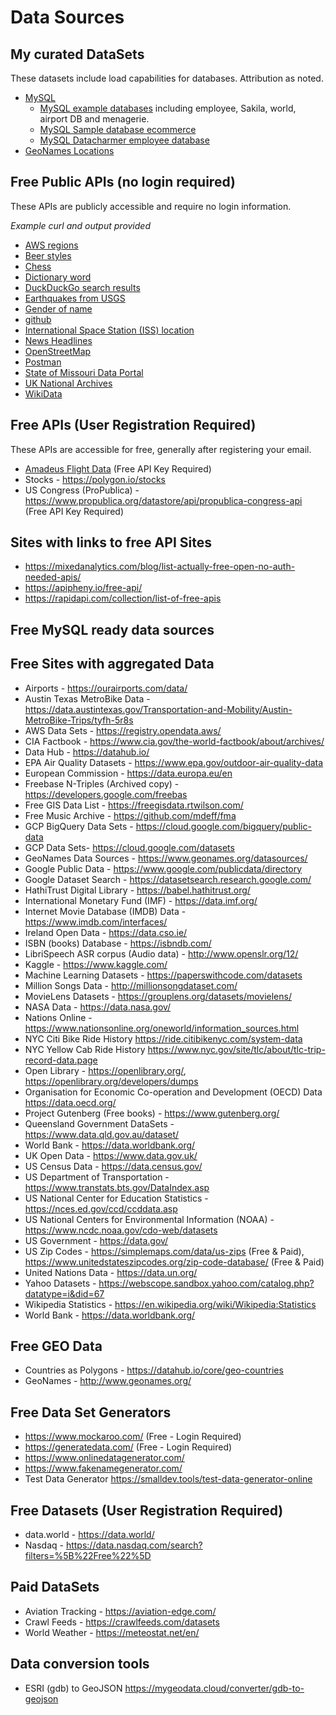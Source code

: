 # Data Sources

## My curated DataSets
These datasets include load capabilities for databases. Attribution as noted.

- [MySQL](mysql-data/README.md)
  - [MySQL example databases](https://dev.mysql.com/doc/index-other.html) including employee, Sakila, world, airport DB and menagerie.
  - [MySQL Sample database ecommerce](https://www.mysqltutorial.org/mysql-sample-database.aspx)
  - [MySQL Datacharmer employee database](https://github.com/datacharmer/test_db)
- [GeoNames Locations]()



## Free Public APIs (no login required)

These APIs are publicly accessible and require no login information.

<i>Example curl and output provided</i>

- [AWS regions](free-public-api/aws-regions/README.md)
- [Beer styles](free-public-api/beerstyles/README.md)
- [Chess](free-public-api/chess/README.md)
- [Dictionary word](free-public-api/dictonary/README.md)
- [DuckDuckGo search results](free-public-api/duckduckgo/README.md)
- [Earthquakes from USGS](free-public-api/earthquakes/README.md)
- [Gender of name](free-public-api/genderize/README.md)
- [github](free-public-api/github/README.md)
- [International Space Station (ISS) location](free-public-api/iss/README.md)
- [News Headlines](free-public-api/news/README.md)
- [OpenStreetMap](free-public-api/openstreetmap/README.md)
- [Postman](free-public-api/postman/README/md)
- [State of Missouri Data Portal](free-public-api/mo-data/README.md)
- [UK National Archives](free-public-api/uk-archives/README.md)
- [WikiData](free-public-api/wikidata/README.md)

## Free APIs (User Registration Required)

These APIs are accessible for free, generally after registering your email.

- [Amadeus Flight Data](free-account-required/amadeus/README.md) (Free API Key Required)
- Stocks - https://polygon.io/stocks
- US Congress (ProPublica) - https://www.propublica.org/datastore/api/propublica-congress-api (Free API Key Required)

## Sites with links to free API Sites
- https://mixedanalytics.com/blog/list-actually-free-open-no-auth-needed-apis/
- https://apipheny.io/free-api/
- https://rapidapi.com/collection/list-of-free-apis


## Free MySQL ready data sources

## Free Sites with aggregated Data

- Airports - https://ourairports.com/data/
- Austin Texas MetroBike Data - https://data.austintexas.gov/Transportation-and-Mobility/Austin-MetroBike-Trips/tyfh-5r8s
- AWS Data Sets - https://registry.opendata.aws/
- CIA Factbook - https://www.cia.gov/the-world-factbook/about/archives/
- Data Hub - https://datahub.io/
- EPA Air Quality Datasets - https://www.epa.gov/outdoor-air-quality-data
- European Commission - https://data.europa.eu/en
- Freebase N-Triples (Archived copy) - https://developers.google.com/freebas
- Free GIS Data List - https://freegisdata.rtwilson.com/
- Free Music Archive - https://github.com/mdeff/fma
- GCP BigQuery Data Sets - https://cloud.google.com/bigquery/public-data
- GCP Data Sets- https://cloud.google.com/datasets
- GeoNames Data Sources - https://www.geonames.org/datasources/
- Google Public Data - https://www.google.com/publicdata/directory
- Google Dataset Search - https://datasetsearch.research.google.com/
- HathiTrust Digital Library - https://babel.hathitrust.org/
- International Monetary Fund (IMF) - https://data.imf.org/
- Internet Movie Database (IMDB) Data - https://www.imdb.com/interfaces/
- Ireland Open Data - https://data.cso.ie/
- ISBN (books) Database - https://isbndb.com/
- LibriSpeech ASR corpus (Audio data) - http://www.openslr.org/12/
- Kaggle - https://www.kaggle.com/
- Machine Learning Datasets - https://paperswithcode.com/datasets
- Million Songs Data - http://millionsongdataset.com/
- MovieLens Datasets - https://grouplens.org/datasets/movielens/
- NASA Data - https://data.nasa.gov/
- Nations Online - https://www.nationsonline.org/oneworld/information_sources.html
- NYC Citi Bike Ride History https://ride.citibikenyc.com/system-data
- NYC Yellow Cab Ride History https://www.nyc.gov/site/tlc/about/tlc-trip-record-data.page
- Open Library - https://openlibrary.org/, https://openlibrary.org/developers/dumps
- Organisation for Economic Co-operation and Development (OECD) Data https://data.oecd.org/
- Project Gutenberg (Free books) -  https://www.gutenberg.org/
- Queensland Government DataSets - https://www.data.qld.gov.au/dataset/
- World Bank - https://data.worldbank.org/
- UK Open Data - https://www.data.gov.uk/
- US Census Data - https://data.census.gov/
- US Department of Transportation - https://www.transtats.bts.gov/DataIndex.asp
- US National Center for Education Statistics - https://nces.ed.gov/ccd/ccddata.asp
- US National Centers for Environmental Information (NOAA) - https://www.ncdc.noaa.gov/cdo-web/datasets
- US Government - https://data.gov/
- US Zip Codes - https://simplemaps.com/data/us-zips (Free & Paid), https://www.unitedstateszipcodes.org/zip-code-database/ (Free & Paid)
- United Nations Data - https://data.un.org/
- Yahoo Datasets - https://webscope.sandbox.yahoo.com/catalog.php?datatype=i&did=67
- Wikipedia Statistics - https://en.wikipedia.org/wiki/Wikipedia:Statistics
- World Bank - https://data.worldbank.org/

## Free GEO Data
- Countries as Polygons - https://datahub.io/core/geo-countries
- GeoNames - http://www.geonames.org/

## Free Data Set Generators

- https://www.mockaroo.com/ (Free - Login Required)
- https://generatedata.com/ (Free - Login Required)
- https://www.onlinedatagenerator.com/
- https://www.fakenamegenerator.com/
- Test Data Generator https://smalldev.tools/test-data-generator-online

## Free Datasets (User Registration Required)
- data.world - https://data.world/
- Nasdaq - https://data.nasdaq.com/search?filters=%5B%22Free%22%5D


## Paid DataSets
- Aviation Tracking - https://aviation-edge.com/
- Crawl Feeds - https://crawlfeeds.com/datasets
- World Weather - https://meteostat.net/en/


## Data conversion tools
- ESRI (gdb) to GeoJSON https://mygeodata.cloud/converter/gdb-to-geojson
